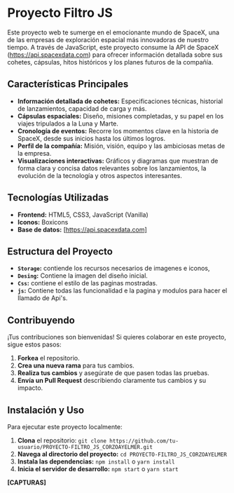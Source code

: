 # Proyecto Filtro JS

Este proyecto web te sumerge en el emocionante mundo de SpaceX, una de las empresas de exploración espacial más innovadoras de nuestro tiempo.
A través de JavaScript, este proyecto consume la API de SpaceX (https://api.spacexdata.com) para ofrecer información detallada sobre sus cohetes, 
cápsulas, hitos históricos y los planes futuros de la compañía.

## Características Principales

* **Información detallada de cohetes:** Especificaciones técnicas, historial de lanzamientos, capacidad de carga y más.
* **Cápsulas espaciales:** Diseño, misiones completadas, y su papel en los viajes tripulados a la Luna y Marte.
* **Cronología de eventos:** Recorre los momentos clave en la historia de SpaceX, desde sus inicios hasta los últimos logros.
* **Perfil de la compañía:** Misión, visión, equipo y las ambiciosas metas de la empresa.
* **Visualizaciones interactivas:** Gráficos y diagramas que muestran de forma clara y concisa datos relevantes sobre los lanzamientos, la evolución de la tecnología y otros aspectos interesantes.

## Tecnologías Utilizadas

* **Frontend:** HTML5, CSS3, JavaScript (Vanilla)
* **Iconos:** Boxicons
* **Base de datos:** [https://api.spacexdata.com]

## Estructura del Proyecto

* **`Storage`:** contiende los recursos necesarios de imagenes e iconos,
* **`Desing`:** Contiene la imagen del diseño inicial.
* **`Css`:** contiene el estilo de las paginas mostradas.
* **`js`:** Contiene todas las funcionalidad e la pagina y modulos para hacer el llamado de Api's.

## Contribuyendo

¡Tus contribuciones son bienvenidas! Si quieres colaborar en este proyecto, sigue estos pasos:

1. **Forkea** el repositorio.
2. **Crea una nueva rama** para tus cambios.
3. **Realiza tus cambios** y asegúrate de que pasen todas las pruebas.
4. **Envía un Pull Request** describiendo claramente tus cambios y su impacto.

## Instalación y Uso

Para ejecutar este proyecto localmente:

1. **Clona** el repositorio: `git clone https://github.com/tu-usuario/PROYECTO-FILTRO_JS_CORZOAYELMER.git`
2. **Navega al directorio del proyecto:** `cd PROYECTO-FILTRO_JS_CORZOAYELMER`
3. **Instala las dependencias:** `npm install` o `yarn install`
4. **Inicia el servidor de desarrollo:** `npm start` o `yarn start`


**[CAPTURAS]**

